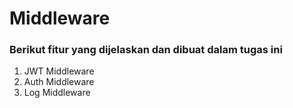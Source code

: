 # Middleware

### Berikut fitur yang dijelaskan dan dibuat dalam tugas ini

1. JWT Middleware
2. Auth Middleware
3. Log Middleware
